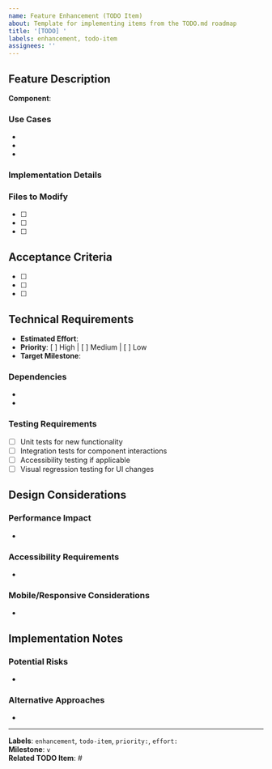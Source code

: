 ```yaml
---
name: Feature Enhancement (TODO Item)
about: Template for implementing items from the TODO.md roadmap
title: '[TODO] '
labels: enhancement, todo-item
assignees: ''
---
```


## Feature Description
**Component**: 

### Use Cases
- 
- 
- 

### Implementation Details


### Files to Modify
- [ ] 
- [ ] 
- [ ] 

## Acceptance Criteria
- [ ] 
- [ ] 
- [ ] 

## Technical Requirements
- **Estimated Effort**: 
- **Priority**: [ ] High | [ ] Medium | [ ] Low
- **Target Milestone**: 

### Dependencies
- 
- 

### Testing Requirements
- [ ] Unit tests for new functionality
- [ ] Integration tests for component interactions
- [ ] Accessibility testing if applicable
- [ ] Visual regression testing for UI changes

## Design Considerations
### Performance Impact
- 

### Accessibility Requirements
- 

### Mobile/Responsive Considerations
- 

## Implementation Notes
### Potential Risks
- 

### Alternative Approaches
- 

---
**Labels**: `enhancement`, `todo-item`, `priority:`, `effort:`  
**Milestone**: `v`  
**Related TODO Item**: #